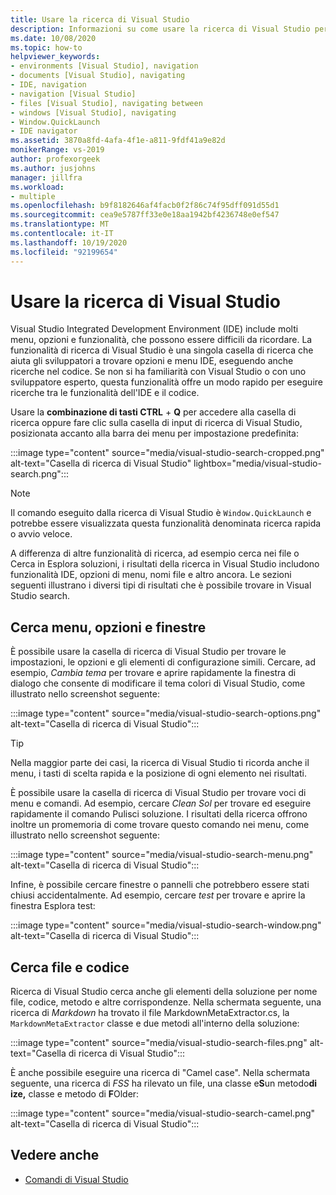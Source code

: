 ```yaml
---
title: Usare la ricerca di Visual Studio
description: Informazioni su come usare la ricerca di Visual Studio per trovare impostazioni, menu e codice.
ms.date: 10/08/2020
ms.topic: how-to
helpviewer_keywords:
- environments [Visual Studio], navigation
- documents [Visual Studio], navigating
- IDE, navigation
- navigation [Visual Studio]
- files [Visual Studio], navigating between
- windows [Visual Studio], navigating
- Window.QuickLaunch
- IDE navigator
ms.assetid: 3870a8fd-4afa-4f1e-a811-9fdf41a9e82d
monikerRange: vs-2019
author: profexorgeek
ms.author: jusjohns
manager: jillfra
ms.workload:
- multiple
ms.openlocfilehash: b9f8182646af4facb0f2f86c74f95dff091d55d1
ms.sourcegitcommit: cea9e5787ff33e0e18aa1942bf4236748e0ef547
ms.translationtype: MT
ms.contentlocale: it-IT
ms.lasthandoff: 10/19/2020
ms.locfileid: "92199654"
---
```

# <a name="use-visual-studio-search"></a>Usare la ricerca di Visual Studio

Visual Studio Integrated Development Environment (IDE) include molti menu, opzioni e funzionalità, che possono essere difficili da ricordare. La funzionalità di ricerca di Visual Studio è una singola casella di ricerca che aiuta gli sviluppatori a trovare opzioni e menu IDE, eseguendo anche ricerche nel codice. Se non si ha familiarità con Visual Studio o con uno sviluppatore esperto, questa funzionalità offre un modo rapido per eseguire ricerche tra le funzionalità dell'IDE e il codice.

Usare la **combinazione di tasti CTRL** + **Q** per accedere alla casella di ricerca oppure fare clic sulla casella di input di ricerca di Visual Studio, posizionata accanto alla barra dei menu per impostazione predefinita:

:::image type="content" source="media/visual-studio-search-cropped.png" alt-text="Casella di ricerca di Visual Studio" lightbox="media/visual-studio-search.png":::

> [!NOTE]
> Il comando eseguito dalla ricerca di Visual Studio è `Window.QuickLaunch` e potrebbe essere visualizzata questa funzionalità denominata ricerca rapida o avvio veloce.

A differenza di altre funzionalità di ricerca, ad esempio cerca nei file o Cerca in Esplora soluzioni, i risultati della ricerca in Visual Studio includono funzionalità IDE, opzioni di menu, nomi file e altro ancora. Le sezioni seguenti illustrano i diversi tipi di risultati che è possibile trovare in Visual Studio search.

## <a name="search-menus-options-and-windows"></a>Cerca menu, opzioni e finestre

È possibile usare la casella di ricerca di Visual Studio per trovare le impostazioni, le opzioni e gli elementi di configurazione simili. Cercare, ad esempio, *Cambia tema* per trovare e aprire rapidamente la finestra di dialogo che consente di modificare il tema colori di Visual Studio, come illustrato nello screenshot seguente:

:::image type="content" source="media/visual-studio-search-options.png" alt-text="Casella di ricerca di Visual Studio":::

> [!TIP]
> Nella maggior parte dei casi, la ricerca di Visual Studio ti ricorda anche il menu, i tasti di scelta rapida e la posizione di ogni elemento nei risultati.

È possibile usare la casella di ricerca di Visual Studio per trovare voci di menu e comandi. Ad esempio, cercare *Clean Sol* per trovare ed eseguire rapidamente il comando Pulisci soluzione. I risultati della ricerca offrono inoltre un promemoria di come trovare questo comando nei menu, come illustrato nello screenshot seguente:

:::image type="content" source="media/visual-studio-search-menu.png" alt-text="Casella di ricerca di Visual Studio":::

Infine, è possibile cercare finestre o pannelli che potrebbero essere stati chiusi accidentalmente. Ad esempio, cercare *test* per trovare e aprire la finestra Esplora test:

:::image type="content" source="media/visual-studio-search-window.png" alt-text="Casella di ricerca di Visual Studio":::

## <a name="search-files-and-code"></a>Cerca file e codice

Ricerca di Visual Studio cerca anche gli elementi della soluzione per nome file, codice, metodo e altre corrispondenze. Nella schermata seguente, una ricerca di *Markdown* ha trovato il file MarkdownMetaExtractor.cs, la `MarkdownMetaExtractor` classe e due metodi all'interno della soluzione:

:::image type="content" source="media/visual-studio-search-files.png" alt-text="Casella di ricerca di Visual Studio":::

È anche possibile eseguire una ricerca di "Camel case". Nella schermata seguente, una ricerca di *FSS* ha rilevato un file, una classe e**S**un metodo**di ize,** classe e metodo di **F**Older:

:::image type="content" source="media/visual-studio-search-camel.png" alt-text="Casella di ricerca di Visual Studio":::

## <a name="see-also"></a>Vedere anche

- [Comandi di Visual Studio](reference/visual-studio-commands.md)